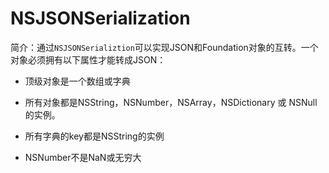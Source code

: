 # NSJSONSerialization

简介：通过`NSJSONSerializtion`可以实现JSON和Foundation对象的互转。一个对象必须拥有以下属性才能转成JSON：

* 顶级对象是一个数组或字典

* 所有对象都是NSString，NSNumber，NSArray，NSDictionary 或 NSNull的实例。

* 所有字典的key都是NSString的实例

* NSNumber不是NaN或无穷大